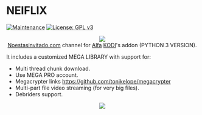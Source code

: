 <h1>NEIFLIX</h1>

[![Maintenance](https://img.shields.io/badge/Maintained%3F-yes-green.svg)](https://GitHub.com/Naereen/StrapDown.js/graphs/commit-activity) [![License: GPL v3](https://img.shields.io/badge/License-GPLv3-blue.svg)](https://www.gnu.org/licenses/gpl-3.0)

<p align="center">
  <img src="https://raw.githubusercontent.com/tonikelope/neiflix_alfa_py3/master/plugin.video.neiflix/resources/fanart.png"><br>
  <a href="https://noestasinvitado.com/" target="_blank">Noestasinvitado.com</a> channel for <a href="https://github.com/alfa-addon/addon" target="_blank">Alfa</a> <a href="https://github.com/xbmc/xbmc" target="_blank">KODI</a>'s addon (PYTHON 3 VERSION).
</p>

It includes a customized MEGA LIBRARY with support for:

- Multi thread chunk download.
- Use MEGA PRO account.
- Megacrypter links https://github.com/tonikelope/megacrypter
- Multi-part file video streaming (for very big files).
- Debriders support.

<p align="center"><img src="https://raw.githubusercontent.com/tonikelope/neiflix_alfa_py3/master/plugin.video.neiflix/resources/fanart.png"></p>